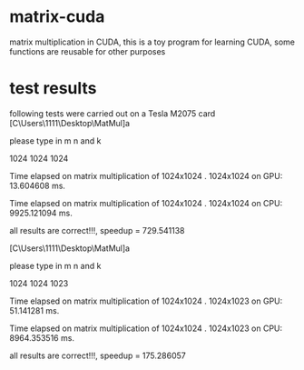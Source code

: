 # matrix-cuda
matrix multiplication in CUDA, this is a toy program for learning CUDA, some functions are reusable for other purposes


# test results
following tests were carried out on a Tesla M2075 card
[C\Users\1111\Desktop\MatMul]a

please type in m n and k

1024 1024 1024

Time elapsed on matrix multiplication of 1024x1024 . 1024x1024 on GPU: 13.604608 ms.

Time elapsed on matrix multiplication of 1024x1024 . 1024x1024 on CPU: 9925.121094 ms.

all results are correct!!!, speedup = 729.541138

[C\Users\1111\Desktop\MatMul]a

please type in m n and k

1024 1024 1023

Time elapsed on matrix multiplication of 1024x1024 . 1024x1023 on GPU: 51.141281 ms.

Time elapsed on matrix multiplication of 1024x1024 . 1024x1023 on CPU: 8964.353516 ms.

all results are correct!!!, speedup = 175.286057

